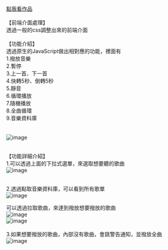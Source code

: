 <a href="https://dustinyangtw.github.io/Music/music/music.html">點我看作品</a> 
</br></br>
【前端介面處理】</br>
透過一般的css調整出來的前端介面
</br></br>
【功能介紹】</br>
透過原生的JavaScript做出相對應的功能，裡面有</br>
1.撥放音樂</br>
2.暫停</br>
3.上一首、下一首</br>
4.快轉5秒、倒轉5秒</br>
5.靜音</br>
6.循環播放</br>
7.隨機播放</br>
8.全曲循環</br>
9.音樂資料庫</br>
</br></br>
![image](https://user-images.githubusercontent.com/106080221/189476132-da74a64f-bee9-4bd0-8471-27918d18e56c.png)
</br>
</br>


【功能詳細介紹】</br>
1.可以透過上面的下拉式選單，來選取想要聽的歌曲</br>
![image](https://user-images.githubusercontent.com/106080221/189476633-d80fcaa7-1e18-4b59-834c-6b73987f9ef6.png)
</br></br>

2.透過點取音樂資料庫，可以看到所有歌單</br>
![image](https://user-images.githubusercontent.com/106080221/189476948-7e6fd1f4-49c8-4f9f-9f05-64c0a82e81bd.png)</br>

可以透過拉取歌曲，來達到撥放想要撥放的歌曲</br>
![image](https://user-images.githubusercontent.com/106080221/189477015-fc15d2f5-1263-4d7c-b724-63e37bf188f4.png)</br>
![image](https://user-images.githubusercontent.com/106080221/189477030-35f3c4a7-2214-43a1-badb-f6d7c8392bee.png)
</br></br>
3.如果想要撥放的歌曲，內部沒有歌曲，會跳警告通知，並撥放全曲</br>
![image](https://user-images.githubusercontent.com/106080221/189477056-5414ddd5-db71-471b-8c96-bbbb7597e9cf.png)


